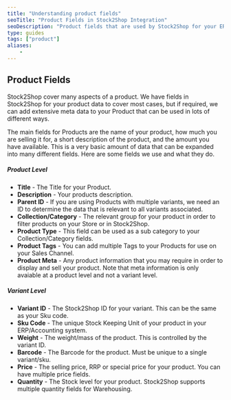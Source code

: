 ```yaml
---
title: "Understanding product fields"
seoTitle: "Product Fields in Stock2Shop Integration"
seoDescription: "Product fields that are used by Stock2Shop for your ERP / Accounting Integration"
type: guides
tags: ["product"]
aliases:
    - 
---
```


## Product Fields
Stock2Shop cover many aspects of a product. We have fields in Stock2Shop for your product data to cover most cases, but 
if required, we can add extensive meta data to your Product that can be used in lots of different ways. 

The main fields for Products are the name of your product, how much you are selling it for, a short description of the
product, and the amount you have available. This is a very basic amount of data that can be expanded into many different
fields. Here are some fields we use and what they do.
##### Product Level
- **Title** - The Title for your Product.
- **Description** - Your products description.
- **Parent ID** - If you are using Products with multiple variants, we need an ID to determine the data that is relevant
  to all variants associated.
- **Collection/Category** - The relevant group for your product in order to filter products on your Store or in Stock2Shop. 
- **Product Type** - This field can be used as a sub category to your Collection/Category fields.
- **Product Tags** - You can add multiple Tags to your Products for use on your Sales Channel.
- **Product Meta** - Any product information that you may require in order to display and sell your product. Note that meta information is only avaiable at a product level and not a variant level.
##### Variant Level
- **Variant ID** - The Stock2Shop ID for your variant. This can be the same as your Sku code.
- **Sku Code** - The unique Stock Keeping Unit of your product in your ERP/Accounting system.  
- **Weight** - The weight/mass of the product. This is controlled by the variant ID. 
- **Barcode** - The Barcode for the product. Must be unique to a single variant/sku.
- **Price** - The selling price, RRP or special price for your product. You can have multiple price fields.
- **Quantity** - The Stock level for your product. Stock2Shop supports multiple quantity fields for Warehousing.
